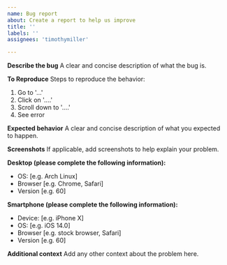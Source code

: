 ```yaml
---
name: Bug report
about: Create a report to help us improve
title: ''
labels: ''
assignees: 'timothymiller'

---
```


**Describe the bug**
A clear and concise description of what the bug is.

**To Reproduce**
Steps to reproduce the behavior:
1. Go to '...'
2. Click on '....'
3. Scroll down to '....'
4. See error

**Expected behavior**
A clear and concise description of what you expected to happen.

**Screenshots**
If applicable, add screenshots to help explain your problem.

**Desktop (please complete the following information):**
 - OS: [e.g. Arch Linux]
 - Browser [e.g. Chrome, Safari]
 - Version [e.g. 60]

**Smartphone (please complete the following information):**
 - Device: [e.g. iPhone X]
 - OS: [e.g. iOS 14.0]
 - Browser [e.g. stock browser, Safari]
 - Version [e.g. 60]

**Additional context**
Add any other context about the problem here.
